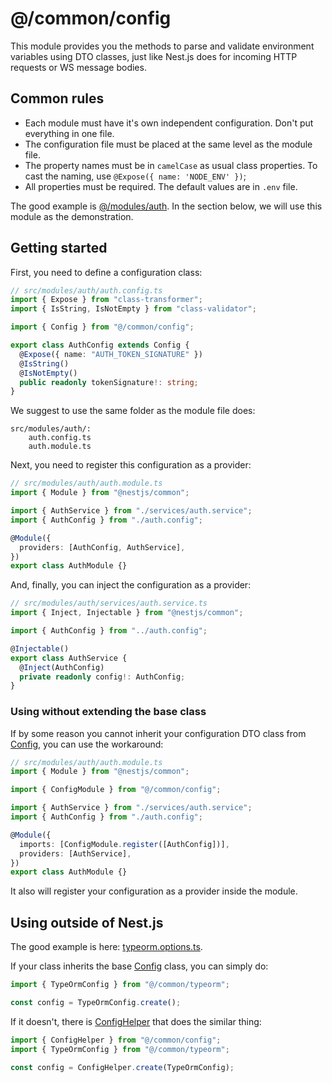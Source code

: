 # @/common/config

This module provides you the methods to parse and validate environment variables using DTO classes, just like Nest.js does for incoming HTTP requests or WS message bodies.

## Common rules

- Each module must have it's own independent configuration. Don't put everything in one file.
- The configuration file must be placed at the same level as the module file.
- The property names must be in `camelCase` as usual class properties. To cast the naming, use `@Expose({ name: 'NODE_ENV' })`;
- All properties must be required. The default values are in `.env` file.

The good example is [@/modules/auth](../../modules/auth/auth.config.ts). In the section below, we will use this module as the demonstration.

## Getting started

First, you need to define a configuration class:

```typescript
// src/modules/auth/auth.config.ts
import { Expose } from "class-transformer";
import { IsString, IsNotEmpty } from "class-validator";

import { Config } from "@/common/config";

export class AuthConfig extends Config {
  @Expose({ name: "AUTH_TOKEN_SIGNATURE" })
  @IsString()
  @IsNotEmpty()
  public readonly tokenSignature!: string;
}
```

We suggest to use the same folder as the module file does:

```
src/modules/auth/:
	auth.config.ts
	auth.module.ts
```

Next, you need to register this configuration as a provider:

```typescript
// src/modules/auth/auth.module.ts
import { Module } from "@nestjs/common";

import { AuthService } from "./services/auth.service";
import { AuthConfig } from "./auth.config";

@Module({
  providers: [AuthConfig, AuthService],
})
export class AuthModule {}
```

And, finally, you can inject the configuration as a provider:

```typescript
// src/modules/auth/services/auth.service.ts
import { Inject, Injectable } from "@nestjs/common";

import { AuthConfig } from "../auth.config";

@Injectable()
export class AuthService {
  @Inject(AuthConfig)
  private readonly config!: AuthConfig;
}
```

### Using without extending the base class

If by some reason you cannot inherit your configuration DTO class from [Config](./entities//config.entity.ts), you can use the workaround:

```typescript
// src/modules/auth/auth.module.ts
import { Module } from "@nestjs/common";

import { ConfigModule } from "@/common/config";

import { AuthService } from "./services/auth.service";
import { AuthConfig } from "./auth.config";

@Module({
  imports: [ConfigModule.register([AuthConfig])],
  providers: [AuthService],
})
export class AuthModule {}
```

It also will register your configuration as a provider inside the module.

## Using outside of Nest.js

The good example is here: [typeorm.options.ts](../../typeorm.options.ts).

If your class inherits the base [Config](./entities/config.entity.ts) class, you can simply do:

```typescript
import { TypeOrmConfig } from "@/common/typeorm";

const config = TypeOrmConfig.create();
```

If it doesn't, there is [ConfigHelper](./helpers/config.helper.ts) that does the similar thing:

```typescript
import { ConfigHelper } from "@/common/config";
import { TypeOrmConfig } from "@/common/typeorm";

const config = ConfigHelper.create(TypeOrmConfig);
```
